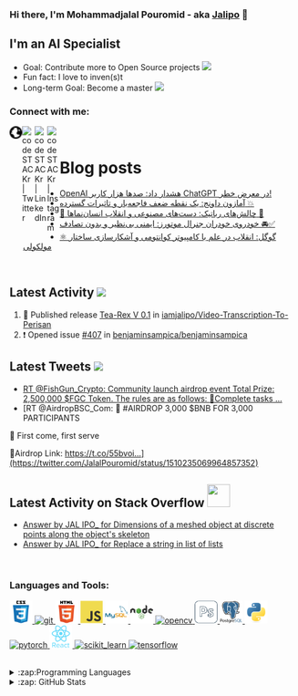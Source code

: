 ### Hi there, I'm Mohammadjalal Pouromid - aka [Jalipo][website] 👋
## I'm an AI Specialist

 
- Goal: Contribute more to Open Source projects <img src="https://media.giphy.com/media/WUlplcMpOCEmTGBtBW/giphy.gif" width="30">
- Fun fact: I love to inven(s)t
- Long-term Goal: Become a master <img src="https://media.giphy.com/media/BMyEGC1ZzwS6W2cc5n/giphy.gif"  width="30" >

### Connect with me:

[<img align="left" alt="codeSTACKr.com" width="22px" src="https://raw.githubusercontent.com/iconic/open-iconic/master/svg/globe.svg" />][website]
[<img align="left" alt="codeSTACKr | Twitter" width="22px" src="https://cdn.jsdelivr.net/npm/simple-icons@v3/icons/twitter.svg" />][twitter]
[<img align="left" alt="codeSTACKr | LinkedIn" width="22px" src="https://cdn.jsdelivr.net/npm/simple-icons@v3/icons/linkedin.svg" />][linkedin]
[<img align="left" alt="codeSTACKr | Instagram" width="22px" src="https://cdn.jsdelivr.net/npm/simple-icons@v3/icons/instagram.svg" />][instagram]

<br />

# Blog posts
<!-- BLOG-POST-LIST:START -->
- [OpenAI هشدار داد: صدها هزار کاربر ChatGPT در معرض خطر!](https://cyberuni.ir/blog/openai-%D9%87%D8%B4%D8%AF%D8%A7%D8%B1-%D8%AF%D8%A7%D8%AF-%D8%B5%D8%AF%D9%87%D8%A7-%D9%87%D8%B2%D8%A7%D8%B1-%DA%A9%D8%A7%D8%B1%D8%A8%D8%B1-chatgpt-%D8%AF%D8%B1-%D9%85%D8%B9%D8%B1%D8%B6-%D8%AE%D8%B7%D8%B1/)
- [‏آمازون داونج: یک نقطه ضعف فاجعه‌بار و تاثیرات گسترده 💥](https://cyberuni.ir/blog/%D8%A2%D9%85%D8%A7%D8%B2%D9%88%D9%86-%D8%AF%D8%A7%D9%88%D9%86%D8%AC-%DB%8C%DA%A9-%D9%86%D9%82%D8%B7%D9%87-%D8%B6%D8%B9%D9%81-%D9%81%D8%A7%D8%AC%D8%B9%D9%87%D8%A8%D8%A7%D8%B1-%D9%88-%D8%AA%D8%A7%D8%AB%DB%8C%D8%B1%D8%A7%D8%AA-%DA%AF%D8%B3%D8%AA%D8%B1%D8%AF%D9%87/)
- [🤖 چالش‌های رباتیک: دست‌های مصنوعی و انقلاب انسان‌نماها 🦾](https://cyberuni.ir/blog/%DA%86%D8%A7%D9%84%D8%B4%D9%87%D8%A7%DB%8C-%D8%B1%D8%A8%D8%A7%D8%AA%DB%8C%DA%A9-%D8%AF%D8%B3%D8%AA%D9%87%D8%A7%DB%8C-%D9%85%D8%B5%D9%86%D9%88%D8%B9%DB%8C-%D9%88-%D8%A7%D9%86%D9%82%D9%84%D8%A7%D8%A8-%D8%A7%D9%86%D8%B3%D8%A7%D9%86%D9%86%D9%85%D8%A7%D9%87%D8%A7/)
- [خودروی خودران جنرال موتورز: ایمنی بی‌نظیر و بدون تصادف 🚘✅](https://cyberuni.ir/blog/%D8%AE%D9%88%D8%AF%D8%B1%D9%88%DB%8C-%D8%AE%D9%88%D8%AF%D8%B1%D8%A7%D9%86-%D8%AC%D9%86%D8%B1%D8%A7%D9%84-%D9%85%D9%88%D8%AA%D9%88%D8%B1%D8%B2-%D8%A7%DB%8C%D9%85%D9%86%DB%8C-%D8%A8%DB%8C%D9%86%D8%B8%DB%8C%D8%B1-%D9%88-%D8%A8%D8%AF%D9%88%D9%86-%D8%AA%D8%B5%D8%A7%D8%AF%D9%81/)
- [⚛️ گوگل: انقلاب در علم با کامپیوتر کوانتومی و آشکارسازی ساختار مولکولی](https://cyberuni.ir/blog/%DA%AF%D9%88%DA%AF%D9%84-%D8%A7%D9%86%D9%82%D9%84%D8%A7%D8%A8-%D8%AF%D8%B1-%D8%B9%D9%84%D9%85-%D8%A8%D8%A7-%DA%A9%D8%A7%D9%85%D9%BE%DB%8C%D9%88%D8%AA%D8%B1-%DA%A9%D9%88%D8%A7%D9%86%D8%AA%D9%88%D9%85%DB%8C-%D9%88-%D8%A2%D8%B4%DA%A9%D8%A7%D8%B1%D8%B3%D8%A7%D8%B2%DB%8C-%D8%B3%D8%A7%D8%AE%D8%AA%D8%A7%D8%B1-%D9%85%D9%88%D9%84%DA%A9%D9%88%D9%84%DB%8C/)
<!-- BLOG-POST-LIST:END -->


<br/>

## Latest Activity <img src="https://raw.githubusercontent.com/innng/innng/master/assets/kyubey.gif" width="80"> 
<!--START_SECTION:activity-->
1. 🚀 Published release [Tea-Rex V 0.1](https://github.com/iamjalipo/Video-Transcription-To-Perisan/releases/tag/Pre-Release) in [iamjalipo/Video-Transcription-To-Perisan](https://github.com/iamjalipo/Video-Transcription-To-Perisan)
2. ❗️ Opened issue [#407](https://github.com/benjaminsampica/benjaminsampica/issues/407) in [benjaminsampica/benjaminsampica](https://github.com/benjaminsampica/benjaminsampica)
<!--END_SECTION:activity-->


## Latest Tweets <img src="https://media.giphy.com/media/26BRxIdjE82KNmVJm/giphy.gif" width="30"> 

<!-- TWITTER:START -->
- [RT @FishGun_Crypto: Community launch airdrop event
Total Prize: 2,500,000 $FGC Token. The rules are as follows:
🐡Complete tasks ...](https://twitter.com/JalalPouromid/status/1510434904487743493)
- [RT @AirdropBSC_Com: 🎁 #AIRDROP 3,000 $BNB FOR 3,000 PARTICIPANTS 

🎁 First come, first serve

🔗Airdrop Link: https://t.co/55bvoi...](https://twitter.com/JalalPouromid/status/1510235069964857352)
<!-- TWITTER:END -->

## Latest Activity on Stack Overflow  <img src="https://media.giphy.com/media/ule4vhcY1xEKQ/giphy.gif" height="40" width = '40'> 

<!-- STACKOVERFLOW:START -->
- [Answer by JAL IPO_ for Dimensions of a meshed object at discrete points along the object&#39;s skeleton](https://stackoverflow.com/questions/79000040/dimensions-of-a-meshed-object-at-discrete-points-along-the-objects-skeleton/79051975#79051975)
- [Answer by JAL IPO_ for Replace a string in list of lists](https://stackoverflow.com/questions/13781828/replace-a-string-in-list-of-lists/75055822#75055822)
<!-- STACKOVERFLOW:END -->

<br/>

  <h3 align="left">Languages and Tools:</h3>
<p align="left"> <a href="https://www.w3schools.com/css/" target="_blank"> <img src="https://raw.githubusercontent.com/devicons/devicon/master/icons/css3/css3-original-wordmark.svg" alt="css3" width="40" height="40"/> </a> <a href="https://git-scm.com/" target="_blank"> <img src="https://www.vectorlogo.zone/logos/git-scm/git-scm-icon.svg" alt="git" width="40" height="40"/> </a> <a href="https://www.w3.org/html/" target="_blank"> <img src="https://raw.githubusercontent.com/devicons/devicon/master/icons/html5/html5-original-wordmark.svg" alt="html5" width="40" height="40"/> </a> <a href="https://developer.mozilla.org/en-US/docs/Web/JavaScript" target="_blank"> <img src="https://raw.githubusercontent.com/devicons/devicon/master/icons/javascript/javascript-original.svg" alt="javascript" width="40" height="40"/> </a> <a href="https://www.mysql.com/" target="_blank"> <img src="https://raw.githubusercontent.com/devicons/devicon/master/icons/mysql/mysql-original-wordmark.svg" alt="mysql" width="40" height="40"/> </a> <a href="https://nodejs.org" target="_blank"> <img src="https://raw.githubusercontent.com/devicons/devicon/master/icons/nodejs/nodejs-original-wordmark.svg" alt="nodejs" width="40" height="40"/> </a> <a href="https://opencv.org/" target="_blank"> <img src="https://www.vectorlogo.zone/logos/opencv/opencv-icon.svg" alt="opencv" width="40" height="40"/> </a> <a href="https://www.photoshop.com/en" target="_blank"> <img src="https://raw.githubusercontent.com/devicons/devicon/master/icons/photoshop/photoshop-line.svg" alt="photoshop" width="40" height="40"/> </a> <a href="https://www.postgresql.org" target="_blank"> <img src="https://raw.githubusercontent.com/devicons/devicon/master/icons/postgresql/postgresql-original-wordmark.svg" alt="postgresql" width="40" height="40"/> </a> <a href="https://www.python.org" target="_blank"> <img src="https://raw.githubusercontent.com/devicons/devicon/master/icons/python/python-original.svg" alt="python" width="40" height="40"/> </a> <a href="https://pytorch.org/" target="_blank"> <img src="https://www.vectorlogo.zone/logos/pytorch/pytorch-icon.svg" alt="pytorch" width="40" height="40"/> </a> <a href="https://reactjs.org/" target="_blank"> <img src="https://raw.githubusercontent.com/devicons/devicon/master/icons/react/react-original-wordmark.svg" alt="react" width="40" height="40"/> </a> <a href="https://scikit-learn.org/" target="_blank"> <img src="https://upload.wikimedia.org/wikipedia/commons/0/05/Scikit_learn_logo_small.svg" alt="scikit_learn" width="40" height="40"/> </a> <a href="https://www.tensorflow.org" target="_blank"> <img src="https://www.vectorlogo.zone/logos/tensorflow/tensorflow-icon.svg" alt="tensorflow" width="40" height="40"/> </a> </p>

<br/>



<details>
  <summary>:zap:Programming Languages</summary>

  [![Top Langs](https://github-readme-stats.vercel.app/api/top-langs/?username=iamjalipo)](https://github.com/anuraghazra/github-readme-stats)

</details>

<details>
  <summary>:zap: GitHub Stats</summary>

  <img align="left" alt="jalipo" src="https://github-readme-stats.codestackr.vercel.app/api?username=iamjalipo&theme=vue&show_icons=true&hide_border=true" />

</details>




[website]: https://iamjalipo.github.io/
[twitter]: https://twitter.com/JalalPouromid
[instagram]: https://www.instagram.com/jalipo_/
[linkedin]: https://www.linkedin.com/in/mohammadjalal-pouromid-9568901b0

